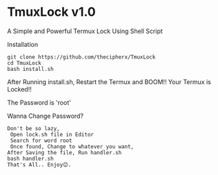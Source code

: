 # TmuxLock v1.0

A Simple and Powerful Termux Lock Using Shell Script


Installation
```
git clone https://github.com/thecipherx/TmuxLock
cd TmuxLock
bash install.sh
```
After Running install.sh,
Restart the Termux and BOOM!!
Your Termux is Locked!!

The Password is 'root'


Wanna Change Password?
```
Don't be so lazy,
 Open lock.sh file in Editor
 Search for word root
 Once found, Change to whatever you want,
After Saving the file, Run handler.sh 
bash handler.sh
That's All.. Enjoy😊.
```
